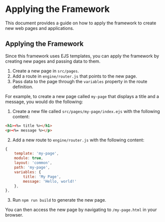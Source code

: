 # Applying the Framework

This document provides a guide on how to apply the framework to create new web pages and applications.

## Applying the Framework

Since this framework uses EJS templates, you can apply the framework by creating new pages and passing data to them.

1.  Create a new page in `src/pages`.
2.  Add a route in `engine/router.js` that points to the new page.
3.  Pass data to the page through the `variables` property in the route definition.

For example, to create a new page called `my-page` that displays a title and a message, you would do the following:

1.  Create a new file called `src/pages/my-page/index.ejs` with the following content:

```html
<h1><%= title %></h1>
<p><%= message %></p>
```

2.  Add a new route to `engine/router.js` with the following content:

```javascript
{
    template: 'my-page',
    module: true,
    layout: 'common',
    path: 'my-page',
    variables: {
        title: 'My Page',
        message: 'Hello, world!'
    },
},
```

3.  Run `npm run build` to generate the new page.

You can then access the new page by navigating to `/my-page.html` in your browser.

